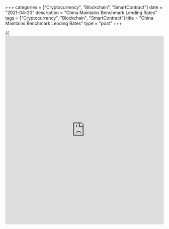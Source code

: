 +++
categories = ["Cryptocurrency", "Blockchain", "SmartContract"]
date = "2021-04-20"
description = "China Maintains Benchmark Lending Rates"
tags = ["Cryptocurrency", "Blockchain", "SmartContract"]
title = "China Maintains Benchmark Lending Rates"
type = "post"
+++

{{<iframe id="large-banner" src="https://www.bounty.group/#slide=6.0" width="100%" height="600" scrolling="no" style="border: 0px solid rgb(216, 221, 230); border-radius: 3px;">}}

China kept its benchmark lending rates unchanged, as widely expected, on
Tuesday.

The one-year loan prime rate was retained at 3.85 percent and the five-
year loan prime rate was maintained at 4.65 percent.

The one-year and five-year loan prime rates were last lowered in April
2020. The one-year loan prime rate was cut by 20 basis points and five-
year rate by 10 basis points last April.

Markets have expected the rates to remain on hold today as the People's
Bank of China had kept the rate on its medium-term lending facility
unchanged early this month.

The loan prime rate is fixed monthly based on the submission of 18
banks, though Beijing has influence over the rate-setting. This new
lending rate replaced the central bank's traditional benchmark lending
rate in August 2019.

"Given that official efforts to rein in credit are being achieved by
other means, we do not expect any changes to [policy](https://www.fintechee.com/policy/) rates in the coming
months," Julian Evans-Pritchard and Sheana Yue, economists at Capital
Economics, said.

With the [economy][1] doing well, [policy](https://www.fintechee.com/policy/)makers are now focused on
tackling financial risks, they noted.

Even in the absence of rate hikes, tighter credit conditions will become
an increasing headwind to economic activity over the coming quarters,
the economists added.

For comments and feedback [contact](https://www.playgroundfx.com/contact/): editorial@rtt[news](https://www.letsplayfx.com/blog/forex-news-website/).com

[Economic News][1]

 **What parts of the world are seeing the best (and worst) economic
performances lately? Click[here][2] to check out our [Econ Scorecard][2]
and find out! See up-to-the-moment [ranking](https://www.playgroundfx.com/blog/crypto-exchange-ranking/)s for the best and worst
performers in [GDP][3], [unemployment rate][4], [inflation][5] and much
more.**

   1. www.rtt[news](https://www.letsplayfx.com/blog/forex-news-website/).com/Content/EconomicNews.aspx
   2. www.rtt[news](https://www.letsplayfx.com/blog/forex-news-website/).com/economic-scorecard/world-rank/industrial-production/highest-performance.aspx
   3. www.rtt[news](https://www.letsplayfx.com/blog/forex-news-website/).com/economic-scorecard/world-rank/GDP/highest-performance.aspx
   4. www.rtt[news](https://www.letsplayfx.com/blog/forex-news-website/).com/economic-scorecard/world-rank/unemployment-rate/lowest-performance.aspx
   5. www.rtt[news](https://www.letsplayfx.com/blog/forex-news-website/).com/economic-scorecard/world-rank/CPI/highest-performance.aspx